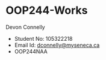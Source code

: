 # OOP244-Works
Devon Connelly
 - Student No: 105322218
 - Email Id: dconnelly@myseneca.ca
 - OOP244NAA
